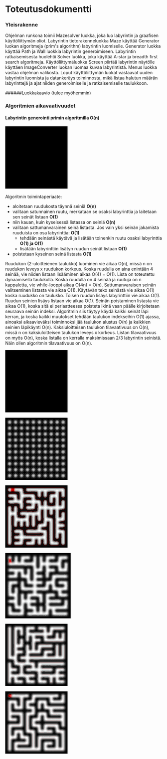 # Toteutusdokumentti

### Yleisrakenne
Ohjelman runkona toimii Mazesolver luokka, joka luo labyrintin ja graafisen käyttöliittymän oliot. Labyrintin tietorakenneluokka Maze 
käyttää Generator luokan algoritmeja (prim's algorithm) labyrintin luomiselle. Generator luokka käyttää Path ja Wall luokkia labyrintin generoimiseen.
Labyrintin ratkaisemisesta huolehtii Solver luokka, joka käyttää A-star ja breadth first search algoritmeja. Käyttöliittymäluokka Screen piirtää labyrintin näytölle käyttäen ImageConverter luokan
luomaa kuvaa labyrintistä. Menus luokka vastaa ohjelman valikosta. Loput käyttöliittymän luokat vastaavat uuden labyrintin luonnista ja
datankeräys toiminnosta, mikä listaa halutun määrän labyrinttejä ja ajat niiden generoimiselle ja ratkaisemiselle taulukkoon.

######Luokkakaavio (tulee myöhemmin)

### Algoritmien aikavaativuudet
#### Labyrintin generointi primin algoritmilla O(n)

![Prim's](https://github.com/joonasil/labyrintin-ratkaisija/blob/master/Dokumentaatio/Kuvia/prim.gif)

Algoritmin toimintaperiaate: 
* aloitetaan ruudukosta täynnä seiniä **O(n)**
* valitaan satunnainen ruutu, merkataan se osaksi labyrinttia ja laitetaan sen seinät listaan **O(1)**
* niin kauan, kuin kyseisessä listassa on seiniä **O(n)**
* valitaan sattumanvarainen seinä listasta. Jos vain yksi seinän jakamista ruuduista on osa labyrinttia: **O(1)**
  * tehdään seinästä käytävä ja lisätään toinenkin ruutu osaksi labyrinttia **O(1) ja O(1)**
  * lisätään labyrinttiin lisätyn ruudun seinät listaan **O(1)**
* poistetaan kyseinen seinä listasta **O(1)**

Ruudukon (2-uloitteienen taulukko) luominen vie aikaa O(n), missä n on ruudukon leveys x ruudukon korkeus.
Koska ruudulla on aina enintään 4 seinää, vie niiden listaan lisääminen aikaa O(4) = O(1). Lista on toteutettu dynaamisella taulukolla.
Koska ruudulla on 4 seinää ja ruutuja on n kappaletta, vie while-looppi aikaa O(4n) = O(n).
Sattumanvaraisen seinän valitseminen listasta vie aikaa O(1).
Käytävän teko seinästä vie aikaa O(1) koska ruudukko on taulukko.
Toisen ruudun lisäys labyrinttiin vie aikaa O(1). Ruudun seinien lisäys listaan vie aikaa O(1).
Seinän poistaminen listasta vie aikaa O(1), koska sitä ei periaatteessa poisteta ikinä vaan päälle kirjoitetaan seuraava seinän indeksi.
Algoritmin siis täytyy käydä kaikki seinät läpi kerran, ja koska kaikki muutokset tehdään taulukon indekseihin O(1) ajassa, ainoaksi aikaavieväksi toiminnoksi jää taulukon alustus O(n) ja kaikkien seinien läpikäynti O(n).
Kaksiuloitteisen taulukon tilavaativuus on O(n), missä n on kaksiuloitteisen taulukon leveys x korkeus. Listan tilavaativuus on myös O(n), koska listalla on kerralla maksimissaan 2/3 labyrintin seinistä. Näin ollen algoritmin tilavaativuus on O(n).

![DFS's](https://github.com/joonasil/labyrintin-ratkaisija/blob/master/Dokumentaatio/Kuvia/dfs.gif)

![Kruskal's](https://github.com/joonasil/labyrintin-ratkaisija/blob/master/Dokumentaatio/Kuvia/kruskal.gif)

![BFS's](https://github.com/joonasil/labyrintin-ratkaisija/blob/master/Dokumentaatio/Kuvia/bfs.gif)

![AStar's](https://github.com/joonasil/labyrintin-ratkaisija/blob/master/Dokumentaatio/Kuvia/astar.gif)

![IDAStar's](https://github.com/joonasil/labyrintin-ratkaisija/blob/master/Dokumentaatio/Kuvia/idastar.gif)

![IDAStar's 2](https://github.com/joonasil/labyrintin-ratkaisija/blob/master/Dokumentaatio/Kuvia/ida.gif)
